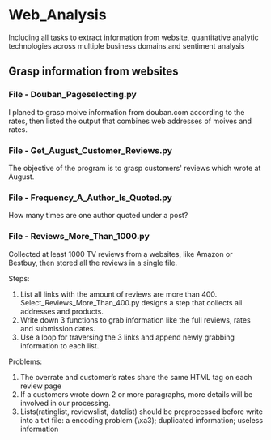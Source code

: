# Web_Analysis
Including all tasks to extract information from website, quantitative analytic technologies across multiple business domains,and sentiment analysis

## Grasp information from websites

### File - Douban_Pageselecting.py

I planed to grasp moive information from douban.com according to the rates, then listed the output that combines web addresses of moives and rates. 

### File - Get_August_Customer_Reviews.py

The objective of the program is to grasp customers' reviews which wrote at August.

### File - Frequency_A_Author_Is_Quoted.py

How many times are one author quoted under a post? 

### File - Reviews_More_Than_1000.py

Collected at least 1000 TV reviews from a websites, like Amazon or Bestbuy, then stored all the reviews in a single file.

Steps:
1. List all links with the amount of reviews are more than 400. Select_Reviews_More_Than_400.py designs a step that collects all addresses and products.
2. Write down 3 functions to grab information like the full reviews, rates and submission dates. 
3. Use a loop for traversing the 3 links and append newly grabbing information to each list.

Problems:
1. The overrate and customer’s rates share the same HTML tag on each review page
2. If a customers wrote down 2 or more paragraphs, more details will be involved in our processing.
3. Lists(ratinglist, reviewslist, datelist) should be preprocessed before write into a txt file: a encoding problem (\xa3); duplicated information; useless information
				
				

